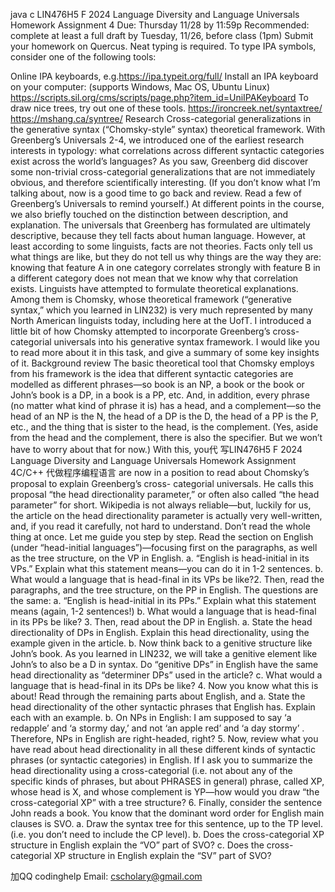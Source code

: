 java c LIN476H5 F 2024 Language Diversity and Language Universals Homework Assignment 4 Due: Thursday 11/28 by 11:59p Recommended: complete at least a full draft by Tuesday, 11/26, before class (1pm) Submit your homework on Quercus. Neat typing is required. To type IPA symbols, consider one of the following tools:

Online IPA keyboards, e.g.https://ipa.typeit.org/full/
Install an IPA keyboard on your computer: (supports Windows, Mac OS, Ubuntu Linux) https://scripts.sil.org/cms/scripts/page.php?item_id=UniIPAKeyboard To draw nice trees, try out one of these tools.
https://ironcreek.net/syntaxtree/
https://mshang.ca/syntree/ Research Cross-categorial generalizations in the generative syntax (“Chomsky-style” syntax) theoretical framework. With Greenberg’s Universals 2-4, we introduced one of the earliest research interests in typology: what correlations across different syntactic categories exist across the world’s languages? As you saw, Greenberg did discover some non-trivial cross-categorial generalizations that are not immediately obvious, and therefore scientifically interesting. (If you don’t know what I’m talking about, now is a good time to go back and review. Read a few of Greenberg’s Universals to remind yourself.) At different points in the course, we also briefly touched on the distinction between description, and explanation. The universals that Greenberg has formulated are ultimately descriptive, because they tell facts about human language. However, at least according to some linguists, facts are not theories. Facts only tell us what things are like, but they do not tell us why things are the way they are: knowing that feature A in one category correlates strongly with feature B in a different category does not mean that we know why that correlation exists. Linguists have attempted to formulate theoretical explanations. Among them is Chomsky, whose theoretical framework (“generative syntax,” which you learned in LIN232) is very much represented by many North American linguists today, including here at the UofT. I introduced a little bit of how Chomsky attempted to incorporate Greenberg’s cross-categorial universals into his generative syntax framework. I would like you to read more about it in this task, and give a summary of some key insights of it. Background review The basic theoretical tool that Chomsky employs from his framework is the idea that different syntactic categories are modelled as different phrases—so book is an NP, a book or the book or John’s book is a DP, in a book is a PP, etc. And, in addition, every phrase (no matter what kind of phrase it is) has a head, and a complement—so the head of an NP is the N, the head of a DP is the D, the head of a PP is the P, etc., and the thing that is sister to the head, is the complement. (Yes, aside from the head and the complement, there is also the specifier. But we won’t have to worry about that for now.) With this, you代 写LIN476H5 F 2024 Language Diversity and Language Universals Homework Assignment 4C/C++ 代做程序编程语言 are now in a position to read about Chomsky’s proposal to explain Greenberg’s cross- categorial universals. He calls this proposal “the head directionality parameter,” or often also called “the head parameter” for short. Wikipedia is not always reliable—but, luckily for us, the article on the head directionality parameter is actually very well-written, and, if you read it carefully, not hard to understand. Don’t read the whole thing at once. Let me guide you step by step.
  Read the section on English (under “head-initial languages”)—focusing first on the   paragraphs, as well as the tree structure, on   the VP in   English.
a. “English is head-initial in its VPs.” Explain what this statement means—you can do it in 1-2 sentences. b. What would a language that is head-final in its VPs be like?2. Then, read the paragraphs, and the tree structure, on the PP in English. The questions are the same: a. “English is head-initial in its PPs.” Explain what this statement means (again, 1-2 sentences!) b. What would a language that is head-final in its PPs be like? 3. Then, read about the DP in English. a. State the head directionality of DPs in English. Explain this head directionality, using the example given in the article. b. Now think back to a genitive structure like John’s book. As you learned in LIN232, we will take a genitive element like John’s to also be a D in syntax. Do “genitive DPs” in English have the same head directionality as “determiner DPs” used in the article? c. What would a language that is head-final in its DPs be like? 4. Now you know what this is about! Read through the remaining parts about English, and a. State the head directionality of the other syntactic phrases that English has. Explain each with an example. b. On NPs in English: I am supposed to say ‘a redapple’ and ‘a stormy day,’ and not ‘an apple red’ and ‘a day stormy’ . Therefore, NPs in English are right-headed, right? 5. Now, review what you have read about head directionality in all these different kinds of syntactic phrases (or syntactic categories) in English. If I ask you to summarize the head directionality using a cross-categorial (i.e. not about any of the specific kinds of phrases, but about PHRASES in general) phrase, called XP, whose head is X, and whose complement is YP—how would you draw “the cross-categorial XP” with a tree structure? 6. Finally, consider the sentence John reads a book. You know that the dominant word order for English main clauses is SVO. a. Draw the syntax tree for this sentence, up to the TP level. (i.e. you don’t need to include the CP level). b. Does the cross-categorial XP structure in English explain the “VO” part of SVO? c. Does the cross-categorial XP structure in English explain the “SV” part of SVO?

   加QQ codinghelp Email: cscholary@gmail.com
